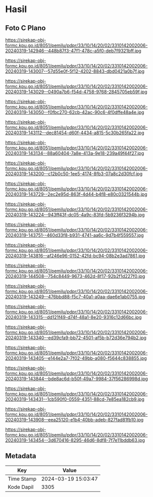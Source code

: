 # Hasil

## Foto C Plano

https://sirekap-obj-formc.kpu.go.id/8051/pemilu/pdpr/33/10/14/20/02/3310142002006-20240319-142946--448b87f3-47f1-478c-a5f0-deb7f9321bff.jpg

https://sirekap-obj-formc.kpu.go.id/8051/pemilu/pdpr/33/10/14/20/02/3310142002006-20240319-143007--57d55e0f-5f12-4202-8843-dbd0421a0b7f.jpg

https://sirekap-obj-formc.kpu.go.id/8051/pemilu/pdpr/33/10/14/20/02/3310142002006-20240319-143029--0490a7b6-f54d-4758-9768-2845705eb59f.jpg

https://sirekap-obj-formc.kpu.go.id/8051/pemilu/pdpr/33/10/14/20/02/3310142002006-20240319-143050--f0fbc270-62cb-42ac-90c6-4f0dffe48a4e.jpg

https://sirekap-obj-formc.kpu.go.id/8051/pemilu/pdpr/33/10/14/20/02/3310142002006-20240319-143112--dec81454-d60f-4434-a815-5c30b265fa22.jpg

https://sirekap-obj-formc.kpu.go.id/8051/pemilu/pdpr/33/10/14/20/02/3310142002006-20240319-143134--88a60404-7a8e-413a-9e18-239a49f44f27.jpg

https://sirekap-obj-formc.kpu.go.id/8051/pemilu/pdpr/33/10/14/20/02/3310142002006-20240319-143200--c12b0c50-1ee5-4174-8fb3-07a8c2d30fcf.jpg

https://sirekap-obj-formc.kpu.go.id/8051/pemilu/pdpr/33/10/14/20/02/3310142002006-20240319-143729--2ec2e95d-863f-4d44-b4f8-e80c0321544b.jpg

https://sirekap-obj-formc.kpu.go.id/8051/pemilu/pdpr/33/10/14/20/02/3310142002006-20240319-143224--943ff43f-dc05-4a9c-83fd-5b9236f3294b.jpg

https://sirekap-obj-formc.kpu.go.id/8051/pemilu/pdpr/33/10/14/20/02/3310142002006-20240319-143751--460d33f8-b931-4741-aa6c-9d7b4f559557.jpg

https://sirekap-obj-formc.kpu.go.id/8051/pemilu/pdpr/33/10/14/20/02/3310142002006-20240319-143816--af246e96-0152-42fd-bc94-08b2e3ad7861.jpg

https://sirekap-obj-formc.kpu.go.id/8051/pemilu/pdpr/33/10/14/20/02/3310142002006-20240319-144508--754c8449-9673-462d-8f17-92b2f1d227f0.jpg

https://sirekap-obj-formc.kpu.go.id/8051/pemilu/pdpr/33/10/14/20/02/3310142002006-20240319-143249--476bbd88-f5c7-40a1-a0aa-dae6e1ab0755.jpg

https://sirekap-obj-formc.kpu.go.id/8051/pemilu/pdpr/33/10/14/20/02/3310142002006-20240319-143315--dd121f49-d74f-48a1-8e20-9316c12d66bc.jpg

https://sirekap-obj-formc.kpu.go.id/8051/pemilu/pdpr/33/10/14/20/02/3310142002006-20240319-143340--ed39cfa9-bb72-4501-af5b-b72d36e794b2.jpg

https://sirekap-obj-formc.kpu.go.id/8051/pemilu/pdpr/33/10/14/20/02/3310142002006-20240319-143405--e144e2a7-7f02-49bb-a080-f5644c838855.jpg

https://sirekap-obj-formc.kpu.go.id/8051/pemilu/pdpr/33/10/14/20/02/3310142002006-20240319-143844--bde8ac6d-b50f-49a7-9984-37f56286998d.jpg

https://sirekap-obj-formc.kpu.go.id/8051/pemilu/pdpr/33/10/14/20/02/3310142002006-20240319-143431--1cb590f0-0559-4351-88cd-7e85ea182cb9.jpg

https://sirekap-obj-formc.kpu.go.id/8051/pemilu/pdpr/33/10/14/20/02/3310142002006-20240319-143908--eea25120-e1b4-40bb-adeb-827fad81fb10.jpg

https://sirekap-obj-formc.kpu.go.id/8051/pemilu/pdpr/33/10/14/20/02/3310142002006-20240319-143454--3d670416-8295-46d6-8df8-7f7e11bddb63.jpg


## Metadata

| Key        | Value               |
| ---------- | ------------------- |
| Time Stamp | 2024-03-19 15:03:47 |
| Kode Dapil | 3305                |




